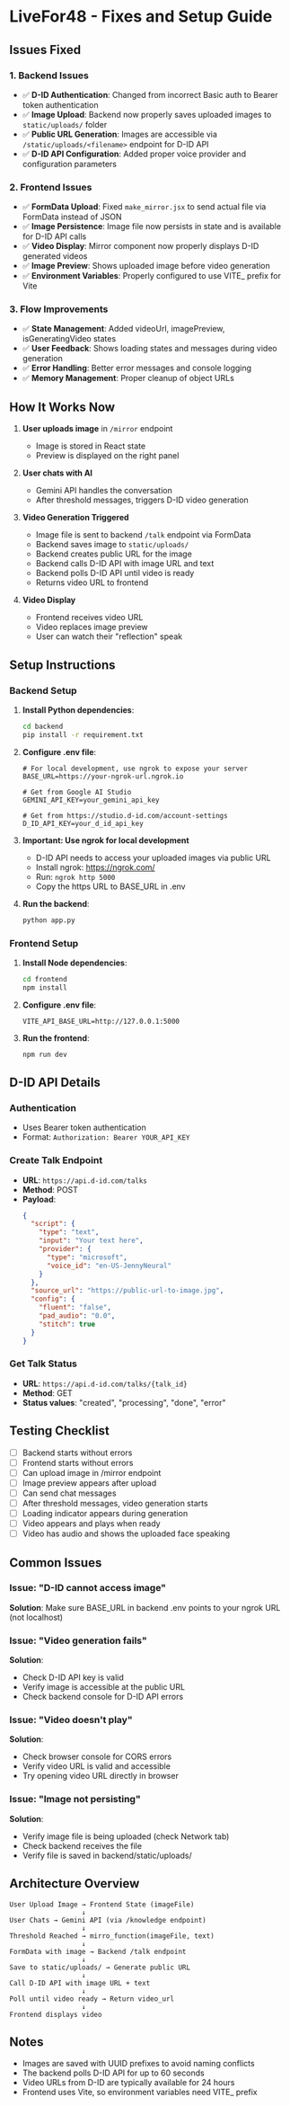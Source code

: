 # LiveFor48 - Fixes and Setup Guide

## Issues Fixed

### 1. Backend Issues
- ✅ **D-ID Authentication**: Changed from incorrect Basic auth to Bearer token authentication
- ✅ **Image Upload**: Backend now properly saves uploaded images to `static/uploads/` folder
- ✅ **Public URL Generation**: Images are accessible via `/static/uploads/<filename>` endpoint for D-ID API
- ✅ **D-ID API Configuration**: Added proper voice provider and configuration parameters

### 2. Frontend Issues
- ✅ **FormData Upload**: Fixed `make_mirror.jsx` to send actual file via FormData instead of JSON
- ✅ **Image Persistence**: Image file now persists in state and is available for D-ID API calls
- ✅ **Video Display**: Mirror component now properly displays D-ID generated videos
- ✅ **Image Preview**: Shows uploaded image before video generation
- ✅ **Environment Variables**: Properly configured to use VITE_ prefix for Vite

### 3. Flow Improvements
- ✅ **State Management**: Added videoUrl, imagePreview, isGeneratingVideo states
- ✅ **User Feedback**: Shows loading states and messages during video generation
- ✅ **Error Handling**: Better error messages and console logging
- ✅ **Memory Management**: Proper cleanup of object URLs

## How It Works Now

1. **User uploads image** in `/mirror` endpoint
   - Image is stored in React state
   - Preview is displayed on the right panel
   
2. **User chats with AI**
   - Gemini API handles the conversation
   - After threshold messages, triggers D-ID video generation

3. **Video Generation Triggered**
   - Image file is sent to backend `/talk` endpoint via FormData
   - Backend saves image to `static/uploads/`
   - Backend creates public URL for the image
   - Backend calls D-ID API with image URL and text
   - Backend polls D-ID API until video is ready
   - Returns video URL to frontend

4. **Video Display**
   - Frontend receives video URL
   - Video replaces image preview
   - User can watch their "reflection" speak

## Setup Instructions

### Backend Setup

1. **Install Python dependencies**:
   ```bash
   cd backend
   pip install -r requirement.txt
   ```

2. **Configure .env file**:
   ```env
   # For local development, use ngrok to expose your server
   BASE_URL=https://your-ngrok-url.ngrok.io

   # Get from Google AI Studio
   GEMINI_API_KEY=your_gemini_api_key

   # Get from https://studio.d-id.com/account-settings
   D_ID_API_KEY=your_d_id_api_key
   ```

3. **Important: Use ngrok for local development**
   - D-ID API needs to access your uploaded images via public URL
   - Install ngrok: https://ngrok.com/
   - Run: `ngrok http 5000`
   - Copy the https URL to BASE_URL in .env

4. **Run the backend**:
   ```bash
   python app.py
   ```

### Frontend Setup

1. **Install Node dependencies**:
   ```bash
   cd frontend
   npm install
   ```

2. **Configure .env file**:
   ```env
   VITE_API_BASE_URL=http://127.0.0.1:5000
   ```

3. **Run the frontend**:
   ```bash
   npm run dev
   ```

## D-ID API Details

### Authentication
- Uses Bearer token authentication
- Format: `Authorization: Bearer YOUR_API_KEY`

### Create Talk Endpoint
- **URL**: `https://api.d-id.com/talks`
- **Method**: POST
- **Payload**:
  ```json
  {
    "script": {
      "type": "text",
      "input": "Your text here",
      "provider": {
        "type": "microsoft",
        "voice_id": "en-US-JennyNeural"
      }
    },
    "source_url": "https://public-url-to-image.jpg",
    "config": {
      "fluent": "false",
      "pad_audio": "0.0",
      "stitch": true
    }
  }
  ```

### Get Talk Status
- **URL**: `https://api.d-id.com/talks/{talk_id}`
- **Method**: GET
- **Status values**: "created", "processing", "done", "error"

## Testing Checklist

- [ ] Backend starts without errors
- [ ] Frontend starts without errors
- [ ] Can upload image in /mirror endpoint
- [ ] Image preview appears after upload
- [ ] Can send chat messages
- [ ] After threshold messages, video generation starts
- [ ] Loading indicator appears during generation
- [ ] Video appears and plays when ready
- [ ] Video has audio and shows the uploaded face speaking

## Common Issues

### Issue: "D-ID cannot access image"
**Solution**: Make sure BASE_URL in backend .env points to your ngrok URL (not localhost)

### Issue: "Video generation fails"
**Solution**: 
- Check D-ID API key is valid
- Verify image is accessible at the public URL
- Check backend console for D-ID API errors

### Issue: "Video doesn't play"
**Solution**: 
- Check browser console for CORS errors
- Verify video URL is valid and accessible
- Try opening video URL directly in browser

### Issue: "Image not persisting"
**Solution**: 
- Verify image file is being uploaded (check Network tab)
- Check backend receives the file
- Verify file is saved in backend/static/uploads/

## Architecture Overview

```
User Upload Image → Frontend State (imageFile)
                  ↓
User Chats → Gemini API (via /knowledge endpoint)
                  ↓
Threshold Reached → mirro_function(imageFile, text)
                  ↓
FormData with image → Backend /talk endpoint
                  ↓
Save to static/uploads/ → Generate public URL
                  ↓
Call D-ID API with image URL + text
                  ↓
Poll until video ready → Return video_url
                  ↓
Frontend displays video
```

## Notes

- Images are saved with UUID prefixes to avoid naming conflicts
- The backend polls D-ID API for up to 60 seconds
- Video URLs from D-ID are typically available for 24 hours
- Frontend uses Vite, so environment variables need VITE_ prefix

